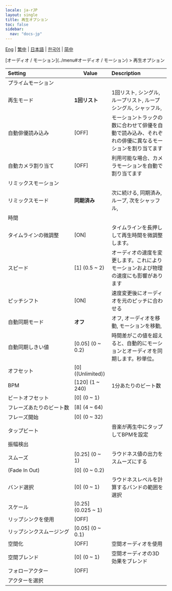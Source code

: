 ```yaml
---
locale: ja-rJP
layout: single
title: 再生オプション
toc: false
sidebar:
  nav: "docs-jp"
---
```

[Eng](/dancexr/menu/2025.4/motion/motion_loader) | [繁中](/tw/dancexr/menu/2025.4/motion/motion_loader) | [日本語](/jp/dancexr/menu/2025.4/motion/motion_loader) | [한국어](/kr/dancexr/menu/2025.4/motion/motion_loader) | [简中](/zh/dancexr/menu/2025.4/motion/motion_loader)

[オーディオ / モーション](../menu#オーディオ / モーション) > 再生オプション



| Setting | Value | Description |
| :--- | --- | :--- |
|<nobr>プライムモーション</nobr>|| 
|<nobr>再生モード</nobr>| **1回リスト** | 1回リスト, シングル, ループリスト, ループシングル, シャッフル,  |
|<nobr>自動俳優読み込み</nobr>| [OFF] | モーショントラックの数に合わせて俳優を自動で読み込み、それぞれの俳優に異なるモーションを割り当てます
|<nobr>自動カメラ割り当て</nobr>| [OFF] | 利用可能な場合、カメラモーションを自動で割り当てます
|<nobr>リミックスモーション</nobr>|| 
|<nobr>リミックスモード</nobr>| **同期済み** | 次に続ける, 同期済み, ループ, 次をシャッフル,  |
|<nobr>時間</nobr>|| 
|<nobr>タイムラインの微調整</nobr>| [ON] | タイムラインを長押しして再生時間を微調整します。
|<nobr>スピード</nobr>| [1] (0.5 ~ 2) | オーディオの速度を変更します。これによりモーションおよび物理の速度にも影響があります
|<nobr>ピッチシフト</nobr>| [ON] | 速度変更後にオーディオを元のピッチに合わせる
|<nobr>自動同期モード</nobr>| **オフ** | オフ, オーディオを移動, モーションを移動,  |
|<nobr>自動同期しきい値</nobr>| [0.05] (0 ~ 0.2) | 時間差がこの値を超えると、自動的にモーションとオーディオを同期します。秒単位。
|<nobr>オフセット</nobr>| [0] ((Unlimited)) | 
|<nobr>BPM</nobr>| [120] (1 ~ 240) | 1分あたりのビート数
|<nobr>ビートオフセット</nobr>| [0] (0 ~ 1) | 
|<nobr>フレーズあたりのビート数</nobr>| [8] (4 ~ 64) | 
|<nobr>フレーズ開始</nobr>| [0] (0 ~ 32) | 
|<nobr>タップビート</nobr>|| 音楽が再生中にタップしてBPMを設定
|<nobr>振幅検出</nobr>|| 
|<nobr>スムーズ</nobr>| [0.25] (0 ~ 1) | ラウドネス値の出力をスムーズにする
|<nobr>(Fade In Out)</nobr>| [0] (0 ~ 0.2) | 
|<nobr>バンド選択</nobr>| [0] (0 ~ 1) | ラウドネスレベルを計算するバンドの範囲を選択
|<nobr>スケール</nobr>| [0.25] (0.025 ~ 1) | 
|<nobr>リップシンクを使用</nobr>| [OFF] | 
|<nobr>リップシンクスムージング</nobr>| [0.05] (0 ~ 0.1) | 
|<nobr>空間化</nobr>| [OFF] | 空間オーディオを使用
|<nobr>空間ブレンド</nobr>| [0] (0 ~ 1) | 空間オーディオの3D効果をブレンド
|<nobr>フォローアクター</nobr>| [OFF] | 
|<nobr>アクターを選択</nobr>|  |  |
